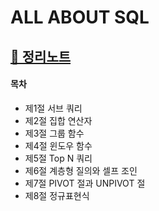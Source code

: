 # ALL ABOUT SQL

## [📖 정리노트](./SQL-Intermediate)

#### 목차

- 제1절 서브 쿼리
- 제2절 집합 연산자
- 제3절 그룹 함수
- 제4절 윈도우 함수
- 제5절 Top N 쿼리
- 제6절 계층형 질의와 셀프 조인
- 제7절 PIVOT 절과 UNPIVOT 절
- 제8절 정규표현식
 